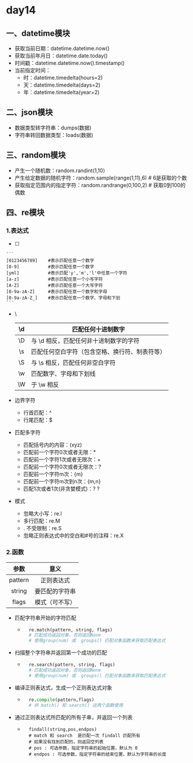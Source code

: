 # day14

## 一、datetime模块

- 获取当前日期：datetime.datetime.now()
- 获取当前年月日：datetime.date.today()
- 时间戳：datetime.datetime.now().timestamp()
- 当前指定时间：
	- 时：datetime.timedelta(hours=2)
	- 天：datetime.timedelta(days=2)
	- 年：datetime.timedelta(year=2)



## 二、json模块

- 数据类型转字符串：dumps(数据)
- 字符串转回数据类型：loads(数据)



## 三、random模块

- 产生一个随机数：random.randint(1,10）
- 产生给定数据的随机字符：random.sample(range(1,11),6)  # 6是获取的个数
- 获取指定范围内的指定字符：random.randrange(0,100,2)  # 获取0到100的偶数



## 四、re模块

### 1.表达式

- [ ]

	```
	[0123456789]    #表示匹配任意一个数字
	[0-9]   	    #表示匹配任意一个数字
	[yml]   	    #表示匹配'y','m','l'中任意一个字符
	[a-z]   		#表示匹配任意一个小写字符
	[A-Z]   		#表示匹配任意一个大写字符
	[0-9a-zA-Z]		#表示匹配任意一个数字和字母
	[0-9a-zA-Z_]    #表示匹配任意一个数字、字母和下划
	```

- \

	|  \d  | 匹配任何十进制数字                             |
	| :--: | ---------------------------------------------- |
	|  \D  | 与 \d 相反，匹配任何非十进制数字的字符         |
	|  \s  | 匹配任何空白字符（包含空格、换行符、制表符等） |
	|  \S  | 与 \s 相反，匹配任何非空白字符                 |
	|  \w  | 匹配数字、字母和下划线                         |
	|  \W  | 于 \w 相反                                     |

- 边界字符
	- 行首匹配：^
	- 行尾匹配：$

- 匹配多字符
	- 匹配括号内的内容：(xyz)
	- 匹配前一个字符0次或者无限：*
	- 匹配前一个字符1次或者无限次：+
	- 匹配前一个字符0次或者无限次：?
	- 匹配前一个字符m次：{m}
	- 匹配前一个字符m次到n次：{m,n}
	- 匹配1次或者1次(非贪婪模式)：? ?

- 模式
	- 忽略大小写：re.l
	- 多行匹配：re.M
	- . 不受限制：re.S
	- 忽略正则表达式中的空白和#号的注释：re.X



### 2.函数

|  参数   |      意义      |
| :-----: | :------------: |
| pattern |   正则表达式   |
| string  | 要匹配的字符串 |
|  flags  | 模式（可不写） |

- 匹配字符串开始的字符匹配

	- ```python
		re.match(pattern, string, flags)
		# 匹配成功返回对象，否则返回None
		# 使用group(num) 或  groups() 匹配对象函数来获取匹配表达式
		```

- 扫描整个字符串并返回第一个成功的匹配

	- ```python
		re.search(pattern, string, flags)
		# 匹配成功返回对象，否则返回None
		# 使用group(num) 或  groups() 匹配对象函数来获取匹配表达式
		```

- 编译正则表达式，生成一个正则表达式对象

	- ```python
		re.compile(pattern,flags)
		# 供 match() 和 search() 这两个函数使用
		```

- 通过正则表达式所匹配的所有子串，并返回一个列表
	- ```
		findall(string,pos,endpos)
		# match 和 search  是匹配一次 findall 匹配所有
		# 如果没有找到匹配的，则返回空列表
		# pos : 可选参数，指定字符串的起始位置，默认为 0
		# endpos : 可选参数，指定字符串的结束位置，默认为字符串的长度
		```

		